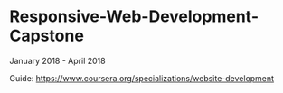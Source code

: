 # Responsive-Web-Development-Capstone
January 2018 - April 2018

Guide: https://www.coursera.org/specializations/website-development
